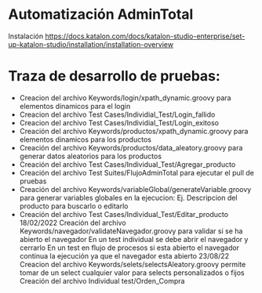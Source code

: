 # Automatización AdminTotal

Instalación
https://docs.katalon.com/docs/katalon-studio-enterprise/set-up-katalon-studio/installation/installation-overview

# Traza de desarrollo de pruebas:
- Creacion del archivo Keywords/login/xpath_dynamic.groovy para elementos dinamicos para el login
- Creacion del archivo Test Cases/Individial_Test/Login_fallido
- Creacion del archivo Test Cases/Individial_Test/Login_exitoso
- Creación del archivo Keywords/productos/xpath_dynamic.groovy para elementos dinamicos para los productos
- Creación del archivo Keywords/productos/data_aleatory.groovy para generar datos aleatorios para los productos
- Creación del archivo Test Cases/Individual_Test/Agregar_producto
- Creación del archivo Test Suites/FlujoAdminTotal para ejecutar el pull de pruebas
- Creación del archivo Keywords/variableGlobal/generateVariable.groovy para generar variables globales en la ejecucion: 
Ej. Descripcion del producto para buscarlo o editarlo
- Creación del archivo Test Cases/Individual_Test/Editar_producto
18/02/2022 
Creación del archivo Keywords/navegador/validateNavegador.groovy para validar si se ha abierto el navegador 
En un test individual se debe abrir el navegador y cerrarlo
En un test en flujo de procesos si esta abierto el navegador continua la ejecución ya que el navegador esta abierto
23/08/22 
Creacion del archivo Keywords/selets/selectsAleatory.groovy permite tomar de un select cualquier valor para selects personalizados o fijos
Creación del archivo Individual test/Orden_Compra 









